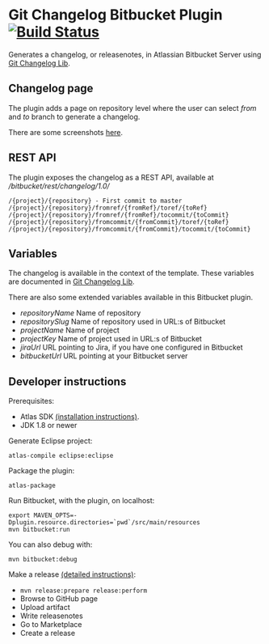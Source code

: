 # Git Changelog Bitbucket Plugin [![Build Status](https://travis-ci.org/tomasbjerre/git-changelog-bitbucket-plugin.svg?branch=master)](https://travis-ci.org/tomasbjerre/git-changelog-bitbucket-plugin)

Generates a changelog, or releasenotes, in Atlassian Bitbucket Server using [Git Changelog Lib](https://github.com/tomasbjerre/git-changelog-lib).

## Changelog page
The plugin adds a page on repository level where the user can select *from* and *to* branch to generate a changelog.

There are some screenshots [here](https://github.com/tomasbjerre/git-changelog-lib/tree/screenshots/sandbox).

## REST API
The plugin exposes the changelog as a REST API, available at */bitbucket/rest/changelog/1.0/*

```
/{project}/{repository} - First commit to master
/{project}/{repository}/fromref/{fromRef}/toref/{toRef}
/{project}/{repository}/fromref/{fromRef}/tocommit/{toCommit}
/{project}/{repository}/fromcommit/{fromCommit}/toref/{toRef}
/{project}/{repository}/fromcommit/{fromCommit}/tocommit/{toCommit}
```

## Variables
The changelog is available in the context of the template. These variables are documented in [Git Changelog Lib](https://github.com/tomasbjerre/git-changelog-lib).

There are also some extended variables available in this Bitbucket plugin.

 * *repositoryName* Name of repository
 * *repositorySlug* Name of repository used in URL:s of Bitbucket
 * *projectName* Name of project
 * *projectKey* Name of project used in URL:s of Bitbucket
 * *jiraUrl* URL pointing to Jira, if you have one configured in Bitbucket
 * *bitbucketUrl* URL pointing at your Bitbucket server

## Developer instructions
Prerequisites:

* Atlas SDK [(installation instructions)](https://developer.atlassian.com/docs/getting-started/set-up-the-atlassian-plugin-sdk-and-build-a-project).
* JDK 1.8 or newer

Generate Eclipse project:
```
atlas-compile eclipse:eclipse
```

Package the plugin:
```
atlas-package
```

Run Bitbucket, with the plugin, on localhost:
```
export MAVEN_OPTS=-Dplugin.resource.directories=`pwd`/src/main/resources
mvn bitbucket:run
```

You can also debug with:
```
mvn bitbucket:debug
```

Make a release [(detailed instructions)](https://developer.atlassian.com/docs/common-coding-tasks/development-cycle/packaging-and-releasing-your-plugin):

 * `mvn release:prepare release:perform`
 * Browse to GitHub page
  * Upload artifact
  * Write releasenotes
 * Go to Marketplace
  * Create a release
